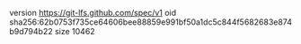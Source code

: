 version https://git-lfs.github.com/spec/v1
oid sha256:62b0753f735ce64606bee88859e991bf50a1dc5c844f5682683e874b9d794b22
size 10462
